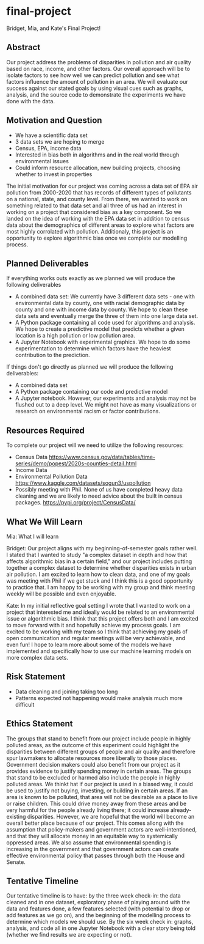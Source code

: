 # final-project
 Bridget, Mia, and Kate's Final Project! 

## Abstract

Our project address the problems of disparities in pollution and air quality based on race, income, and other factors. Our overall approach will be to isolate factors to see how well we can predict pollution and see what factors influence the amount of pollution in an area. We will evaluate our success against our stated goals by using visual cues such as graphs, analysis, and the source code to demonstrate the experiments we have done with the data. 


## Motivation and Question

- We have a scientific data set 
- 3 data sets we are hoping to merge 
- Census, EPA, income data
- Interested in bias both in algorithms and in the real world through environmental issues 
- Could inform resource allocation, new building projects, choosing whether to invest in properties

The initial motivation for our project was coming across a data set of EPA air pollution from 2000-2020 that has records of different types of pollutants on a national, state, and county level. From there, we wanted to work on something related to that data set and all three of us had an interest in working on a project that considered bias as a key component. So we landed on the idea of working with the EPA data set in addition to census data about the demographics of different areas to explore what factors are most highly corrolated with pollution. Additionaly, this project is an opportunity to explore algorithmic bias once we complete our modelling process. 

## Planned Deliverables
If everything works outs exactly as we planned we will produce the following deliverables
- A combined data set: We currently have 3 different data sets - one with environmental data by county, one with racial demographic data by county and one with income data by county. We hope to clean these data sets and eventually merge the three of them into one large data set.
- A Python package containing all code used for algorithms and analysis. We hope to create a predictive model that predicts whether a given location is a high pollution or low pollution area. 
- A Jupyter Notebook with experimental graphics. We hope to do some experimentation to determine which factors have the heaviest contribution to the prediction.

If things don't go directly as planned we will produce the following deliverables:
- A combined data set
- A Python package containing our code and predictive model
- A Jupyter notebook. However, our experiments and analysis may not be flushed out to a deep level. We might not have as many visualizations or research on environmental racism or factor contributions.

## Resources Required
To complete our project will we need to utilize the following resources:
- Census Data https://www.census.gov/data/tables/time-series/demo/popest/2020s-counties-detail.html
- Income Data 
- Environmental Pollution Data https://www.kaggle.com/datasets/sogun3/uspollution
- Possibly meeting with Phil. None of us have completed heavy data cleaning and we are likely to need advice about the built in census packages. https://pypi.org/project/CensusData/

## What We Will Learn
Mia: What I will learn

Bridget: Our project aligns with my beginning-of-semester goals rather well. I stated that I wanted to study "a complex dataset in depth and how that affects algorithmic bias in a certain field," and our project includes putting together a complex dataset to determine whether disparities exists in urban air pollution. I am excited to learn how to clean data, and one of my goals was meeting with Phil if we get stuck and I think this is a good opportunity to practice that. I am happy to be working with my group and think meeting weekly will be possible and even enjoyable. 

Kate: In my initial reflective goal setting I wrote that I wanted to work on a project that interested me and ideally would be related to an environmental issue or algorithmic bias. I think that this project offers both and I am excited to move forward with it and hopefully achieve my process goals. I am excited to be working with my team so I think that achieving my goals of open communication and regular meetings will be very achievable, and even fun! I hope to learn more about some of the models we have implemented and specifically how to use our machine learning models on more complex data sets. 


## Risk Statement

- Data cleaning and joining taking too long 
- Patterns expected not happening would make analysis much more difficult

## Ethics Statement

The groups that stand to benefit from our project include people in highly polluted areas, as the outcome of this experiment could highlight the disparities between different groups of people and air quality and therefore spur lawmakers to allocate resources more liberally to those places. Government decision makers could also benefit from our project as it provides evidence to justify spending money in certain areas. 
The groups that stand to be excluded or harmed also include the people in highly polluted areas. We thinkt hat if our project is used in a biased way, it could be used to justify not buying, investing, or building in certain areas. If an area is known to be polluted, that area will not be desirable as a place to live or raise children. This could drive money away from these areas and be very harmful for the people already living there; it could increase already-existing disparities. 
However, we are hopeful that the world will become an overall better place because of our project. This comes allong with the assumption that policy-makers and government actors are well-intentioned, and that they will allocate money in an equitable way to systemically oppressed areas. We also assume that environmental spending is increasing in the government and that government actors can create effective environmental policy that passes through both the House and Senate. 


## Tentative Timeline

Our tentative timeline is to have: by the three week check-in: the data cleaned and in one dataset, exploratory phase of playing around with the data and features done, a few features selected (with potential to drop or add features as we go on), and the beginning of the modelling process to determine which models we should use. By the six week check in: graphs, analysis, and code all in one Jupyter Notebook with a clear story being told (whether we find results we are expecting or not).

